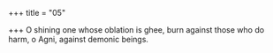 +++
title = "05"

+++
O shining one whose oblation is ghee, burn against those who do harm, o Agni, against demonic beings.